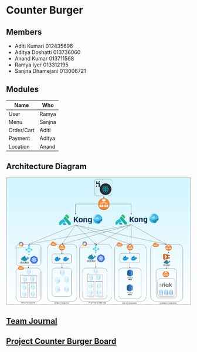# Counter Burger

## Members 
- Aditi Kumari      012435696
- Aditya Doshatti   013736060
- Anand Kumar       013711568
- Ramya Iyer        013312195
- Sanjna Dhamejani  013006721

## Modules 

| Name         | Who         |
|-----------|-----------|
|User       | Ramya     |
|Menu       | Sanjna    |
|Order/Cart | Aditi   |
|Payment    | Aditya      |
| Location  | Anand    |


## Architecture Diagram

![Architecture Diagram](./Images/ArchitectureDiagram.png "Architecture Diagram")


## [Team Journal](./TeamJournal.md)

## [Project Counter Burger Board](https://github.com/nguyensjsu/sp19-281-vcloud9.0/projects/1)
